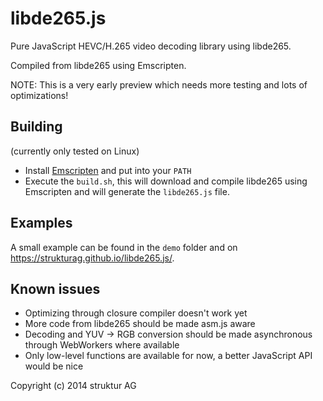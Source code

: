 # libde265.js

Pure JavaScript HEVC/H.265 video decoding library using libde265.

Compiled from libde265 using Emscripten.

NOTE: This is a very early preview which needs more testing and lots of
optimizations!

## Building

(currently only tested on Linux)

- Install [Emscripten][1] and put into your `PATH`
- Execute the `build.sh`, this will download and compile libde265 using
  Emscripten and will generate the `libde265.js` file.

## Examples

A small example can be found in the `demo` folder and on
https://strukturag.github.io/libde265.js/.

## Known issues

- Optimizing through closure compiler doesn't work yet
- More code from libde265 should be made asm.js aware
- Decoding and YUV -> RGB conversion should be made asynchronous through
  WebWorkers where available
- Only low-level functions are available for now, a better JavaScript
  API would be nice

[1]: http://emscripten.org

Copyright (c) 2014 struktur AG
